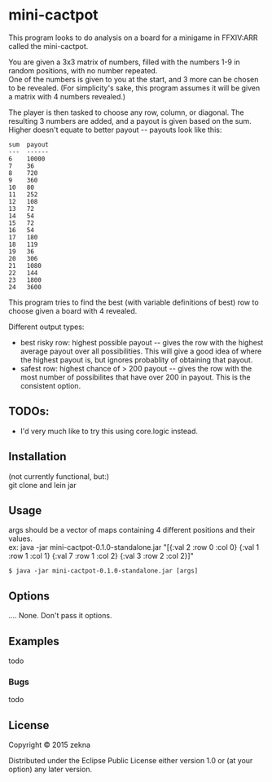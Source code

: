 # mini-cactpot

This program looks to do analysis on a board for a minigame in FFXIV:ARR called the mini-cactpot.

You are given a 3x3 matrix of numbers, filled with the numbers 1-9 in random positions, with no number repeated.  
One of the numbers is given to you at the start, and 3 more can be chosen to be revealed.  (For simplicity's sake, this
program assumes it will be given a matrix with 4 numbers revealed.)  

The player is then tasked to choose any row, column, or diagonal.  The resulting 3 numbers are added, and a payout is given
based on the sum.  Higher doesn't equate to better payout -- payouts look like this:
```
sum  payout
---  ------
6    10000
7    36
8    720
9    360
10   80
11   252
12   108
13   72
14   54
15   72
16   54
17   180
18   119
19   36
20   306
21   1080
22   144
23   1800
24   3600
```

This program tries to find the best (with variable definitions of best) row to choose given a board with 4 revealed.

Different output types:

- best risky row: highest possible payout -- gives the row with the highest average payout over all possibilities.  This
 will give a good idea of where the highest payout is, but ignores probablity of obtaining that payout.
- safest row: highest chance of > 200 payout -- gives the row with the most number of possibilites that have over 200 in payout.
  This is the consistent option.

TODOs:
------

- I'd very much like to try this using core.logic instead.

## Installation

(not currently functional, but:)  
git clone and lein jar

## Usage

args should be a vector of maps containing 4 different positions and their values.  
ex: java -jar mini-cactpot-0.1.0-standalone.jar "[{:val 2 :row 0 :col 0} {:val 1 :row 1 :col 1} {:val 7 :row 1 :col 2} {:val 3 :row 2 :col 2}]"

    $ java -jar mini-cactpot-0.1.0-standalone.jar [args]

## Options

.... None.  Don't pass it options.

## Examples

todo

### Bugs

todo

## License

Copyright © 2015 zekna

Distributed under the Eclipse Public License either version 1.0 or (at
your option) any later version.
